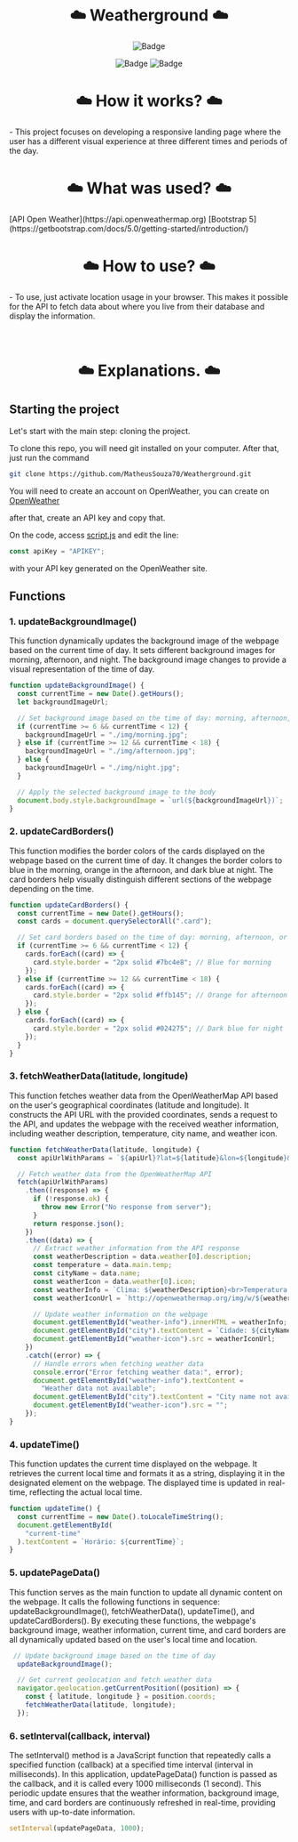 <h1 align="center"> ☁️ Weatherground ☁️</h1>
<div align="center">
  
  ![Badge](https://img.shields.io/badge/Made%20for-VSCode-1f425f.svg)<br>

  ![Badge](https://img.shields.io/badge/JavaScript-323330?style=for-the-badge&logo=javascript&logoColor=F7DF1E)
  ![Badge](https://img.shields.io/badge/Bootstrap-563D7C?style=for-the-badge&logo=bootstrap&logoColor=white)  
</div>

<h1 align="center"> ☁️ How it works? ☁️</h1>
<p> - This project focuses on developing a responsive landing page where the user has a different visual experience at three different times and periods of the day.</p>

<h1 align="center"> ☁️ What was used? ☁️</h1>
[API Open Weather](https://api.openweathermap.org)
[Bootstrap 5](https://getbootstrap.com/docs/5.0/getting-started/introduction/)
  
<h1 align="center"> ☁️ How to use? ☁️</h1>
<p> - To use, just activate location usage in your browser. This makes it possible for the API to fetch data about where you live from their database and display the information.</p>
<br>

<h1 align="center"> ☁️ Explanations. ☁️</h1>

## Starting the project
Let's start with the main step: cloning the project.

To clone this repo, you will need git installed on your computer. After that, just run the command
```bash
git clone https://github.com/MatheusSouza70/Weatherground.git
```

You will need to create an account on OpenWeather, you can create on [OpenWeather](https://openweathermap.org/api)
<p>after that, create an API key and copy that.</p>

On the code, access [script.js](https://github.com/MatheusSouza70/Weatherground/blob/main/js/script.js) and edit the line:
```javascript
const apiKey = "APIKEY";
```
with your API key generated on the OpenWeather site.

## Functions

### 1. updateBackgroundImage()
This function dynamically updates the background image of the webpage based on the current time of day. It sets different background images for morning, afternoon, and night. The background image changes to provide a visual representation of the time of day.

```javascript
function updateBackgroundImage() {
  const currentTime = new Date().getHours();
  let backgroundImageUrl;

  // Set background image based on the time of day: morning, afternoon, or night
  if (currentTime >= 6 && currentTime < 12) {
    backgroundImageUrl = "./img/morning.jpg";
  } else if (currentTime >= 12 && currentTime < 18) {
    backgroundImageUrl = "./img/afternoon.jpg";
  } else {
    backgroundImageUrl = "./img/night.jpg";
  }

  // Apply the selected background image to the body
  document.body.style.backgroundImage = `url(${backgroundImageUrl})`;
}
```

### 2. updateCardBorders()
This function modifies the border colors of the cards displayed on the webpage based on the current time of day. It changes the border colors to blue in the morning, orange in the afternoon, and dark blue at night. The card borders help visually distinguish different sections of the webpage depending on the time.

```javascript
function updateCardBorders() {
  const currentTime = new Date().getHours();
  const cards = document.querySelectorAll(".card");

  // Set card borders based on the time of day: morning, afternoon, or night
  if (currentTime >= 6 && currentTime < 12) {
    cards.forEach((card) => {
      card.style.border = "2px solid #7bc4e8"; // Blue for morning
    });
  } else if (currentTime >= 12 && currentTime < 18) {
    cards.forEach((card) => {
      card.style.border = "2px solid #ffb145"; // Orange for afternoon
    });
  } else {
    cards.forEach((card) => {
      card.style.border = "2px solid #024275"; // Dark blue for night
    });
  }
}
```
### 3. fetchWeatherData(latitude, longitude)
This function fetches weather data from the OpenWeatherMap API based on the user's geographical coordinates (latitude and longitude). It constructs the API URL with the provided coordinates, sends a request to the API, and updates the webpage with the received weather information, including weather description, temperature, city name, and weather icon.

```javascript
function fetchWeatherData(latitude, longitude) {
  const apiUrlWithParams = `${apiUrl}?lat=${latitude}&lon=${longitude}&appid=${apiKey}&units=metric&lang=pt`;

  // Fetch weather data from the OpenWeatherMap API
  fetch(apiUrlWithParams)
    .then((response) => {
      if (!response.ok) {
        throw new Error("No response from server");
      }
      return response.json();
    })
    .then((data) => {
      // Extract weather information from the API response
      const weatherDescription = data.weather[0].description;
      const temperature = data.main.temp;
      const cityName = data.name;
      const weatherIcon = data.weather[0].icon;
      const weatherInfo = `Clima: ${weatherDescription}<br>Temperatura: ${temperature}°C`;
      const weatherIconUrl = `http://openweathermap.org/img/w/${weatherIcon}.png`;

      // Update weather information on the webpage
      document.getElementById("weather-info").innerHTML = weatherInfo;
      document.getElementById("city").textContent = `Cidade: ${cityName}`;
      document.getElementById("weather-icon").src = weatherIconUrl;
    })
    .catch((error) => {
      // Handle errors when fetching weather data
      console.error("Error fetching weather data:", error);
      document.getElementById("weather-info").textContent =
        "Weather data not available";
      document.getElementById("city").textContent = "City name not available";
      document.getElementById("weather-icon").src = "";
    });
}
```

### 4. updateTime()
This function updates the current time displayed on the webpage. It retrieves the current local time and formats it as a string, displaying it in the designated element on the webpage. The displayed time is updated in real-time, reflecting the actual local time.

```javascript
function updateTime() {
  const currentTime = new Date().toLocaleTimeString();
  document.getElementById(
    "current-time"
  ).textContent = `Horário: ${currentTime}`;
}
```

### 5. updatePageData()
This function serves as the main function to update all dynamic content on the webpage. It calls the following functions in sequence: updateBackgroundImage(), fetchWeatherData(), updateTime(), and updateCardBorders(). By executing these functions, the webpage's background image, weather information, current time, and card borders are all dynamically updated based on the user's local time and location.

```javascript
 // Update background image based on the time of day
  updateBackgroundImage();

  // Get current geolocation and fetch weather data
  navigator.geolocation.getCurrentPosition((position) => {
    const { latitude, longitude } = position.coords;
    fetchWeatherData(latitude, longitude);
  });
```

### 6. setInterval(callback, interval)
The setInterval() method is a JavaScript function that repeatedly calls a specified function (callback) at a specified time interval (interval in milliseconds). In this application, updatePageData() function is passed as the callback, and it is called every 1000 milliseconds (1 second). This periodic update ensures that the weather information, background image, time, and card borders are continuously refreshed in real-time, providing users with up-to-date information.

```javascript
setInterval(updatePageData, 1000);
```

